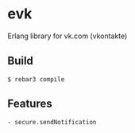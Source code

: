 evk
=====

Erlang library for vk.com (vkontakte)

Build
-----

    $ rebar3 compile

Features
--------

    - secure.sendNotification

